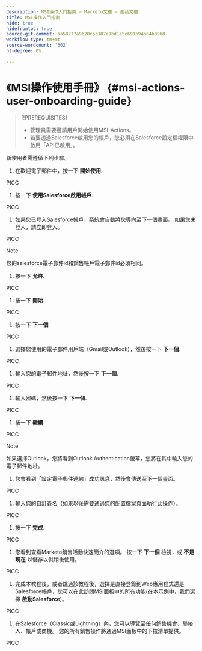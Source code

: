 ```yaml
---
description: MSI操作入門指南 — Marketo文檔 — 產品文檔
title: MSI操作入門指南
hide: true
hidefromtoc: true
source-git-commit: aa58277a9620c5c187e9bd1e5c691b94b64b0968
workflow-type: tm+mt
source-wordcount: '302'
ht-degree: 0%

---
```


# 《MSI操作使用手冊》 {#msi-actions-user-onboarding-guide}

>[!PREREQUISITES]
>
>* 管理員需要邀請用戶開始使用MSI-Actions。
>* 若要透過Salesforce啟用您的帳戶，您必須在Salesforce設定檔權限中啟用「API已啟用」。


新使用者需遵循下列步驟。

1. 在歡迎電子郵件中，按一下 **開始使用**.

PICC

1. 按一下 **使用Salesforce啟用帳戶**.

PICC

1. 如果您已登入Salesforce帳戶，系統會自動將您導向至下一個畫面。 如果您未登入，請立即登入。

PICC

>[!NOTE]
>
>您的salesforce電子郵件id和銷售帳戶電子郵件id必須相同。

1. 按一下 **允許**.

PICC

1. 按一下 **開始**.

PICC

1. 按一下 **下一個**.

PICC

1. 選擇您使用的電子郵件用戶端（Gmail或Outlook），然後按一下 **下一個**.

PICC

1. 輸入您的電子郵件地址，然後按一下 **下一個**.

PICC

1. 輸入密碼，然後按一下 **下一個**.

PICC

1. 按一下 **繼續**.

PICC

>[!NOTE]
>
>如果選擇Outlook，您將看到Outlook Authentication螢幕，您將在其中輸入您的電子郵件地址。

1. 您會看到「設定電子郵件連線」成功訊息，然後會傳送至下一個畫面。

PICC

1. 輸入您的自訂簽名（如果以後需要通過您的配置檔案頁面執行此操作）。

PICC

1. 按一下 **完成**.

PICC

1. 您看到查看Marketo銷售活動快速簡介的選項。 按一下 **下一個** 檢視，或 **不是現在** 以儲存以供稍後使用。

PICC

1. 完成本教程後，或者跳過該教程後，選擇是直接登錄到Web應用程式還是Salesforce帳戶，您可以在此訪問MSI面板中的所有功能(在本示例中，我們選擇 **啟動Salesforce**)。

PICC

1. 在Salesforce（Classic或Lightning）內，您可以導覽至任何銷售機會、聯絡人、帳戶或商機。 您的所有銷售操作將通過MSI面板中的下拉清單提供。

PICC
